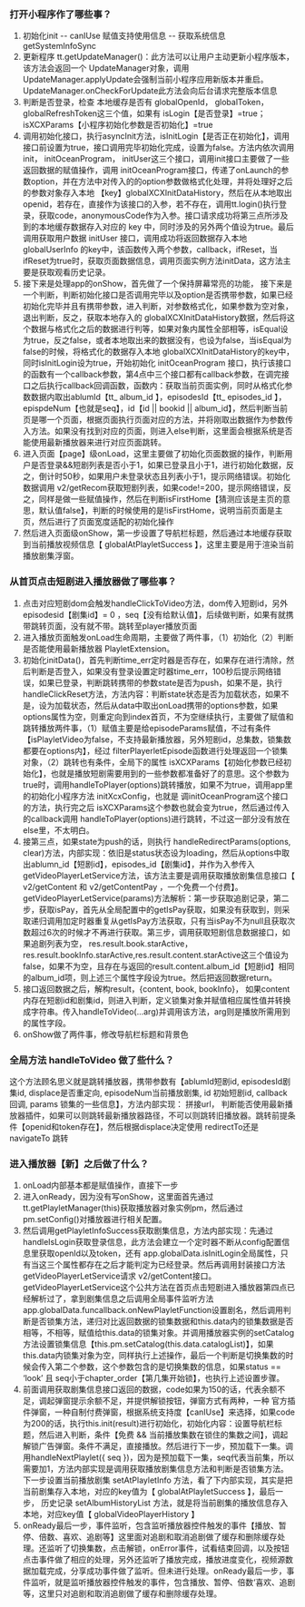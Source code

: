 ### 打开小程序作了哪些事？

1. 初始化init  --  canIUse 赋值支持使用信息 --  获取系统信息getSystemInfoSync
2. 更新程序 tt.getUpdateManager()：此方法可以让用户主动更新小程序版本，该方法会返回一个 UpdateManager对象，调用 UpdateManager.applyUpdate会强制当前小程序应用新版本并重启。 UpdateManager.onCheckForUpdate此方法会向后台请求完整版本信息
3. 判断是否登录，检查 本地缓存是否有 globalOpenId， globalToken， globalRefreshToken这三个值，如果有 isLogin【是否登录】=true；isXCXParams【小程序初始化参数是否初始化】=true
4. 调用初始化接口，执行asyncInit方法，isInitLogin【是否正在初始化】，调用接口前设置为true，接口调用完毕初始化完成，设置为false。方法内依次调用 init， initOceanProgram， initUser这三个接口，调用init接口主要做了一些返回数据的赋值操作，调用 initOceanProgram接口，传递了onLaunch的参数option，并在方法中对传入的的option参数做格式化处理，并将处理好之后的参数对象存入本地 【key】globalXCXInitDataHistory，然后在从本地取出openid，若存在，直接作为该接口的入参，若不存在，调用tt.login()执行登录，获取code，anonymousCode作为入参。接口请求成功将第三点所涉及到的本地缓存数据存入对应的 key 中，同时涉及的另外两个值设为true。最后调用获取用户数据 initUser 接口，调用成功将返回数据存入本地 globalUserInfo 的key中，该函数传入两个参数，callback，ifReset，当ifReset为true时，获取页面数据信息，调用页面实例方法initData，这方法主要是获取观看历史记录。
5. 接下来是处理app的onShow，首先做了一个保持屏幕常亮的功能， 接下来是一个判断，判断初始化接口是否调用完毕以及option是否携带参数，如果已经初始化完毕并且有携带参数，进入判断，对参数格式化，如果参数为空对象，退出判断，反之，获取本地存入的 globalXCXInitDataHistory数据，然后将这个数据与格式化之后的数据进行判等，如果对象内属性全部相等，isEqual设为true，反之false，或者本地取出来的数据没有，也设为false，当isEqual为false的时候，将格式化的数据存入本地 globalXCXInitDataHistory的key中，同时isInitLogin设为true，开始初始化 initOceanProgram 接口，执行该接口的函数有一个callback参数，第4点中三个接口都有callback参数，在调完接口之后执行callback回调函数，函数内：获取当前页面实例，同时从格式化参数数据内取出ablumId【tt_ album_id 】，episodesId【tt_ episodes_id 】，epispdeNum【也就是seq】，id【id || bookid || album_id】，然后判断当前页是哪一个页面，根据页面执行页面对应的方法，并将刚取出数据作为参数传入方法。如果没有找到对应的页面，则进入else判断，这里面会根据系统是否能使用最新播放器来进行对应页面跳转。
6. 进入页面【page】级onLoad，这里主要做了初始化页面数据的操作，判断用户是否登录&&短剧列表是否小于1，如果已登录且小于1，进行初始化数据，反之，倒计时50秒，如果用户未登录状态且列表小于1，提示网络错误。初始化数据调用 v2/getRecom获取短剧列表，如果code!=200，提示网络错误，反之，同样是做一些赋值操作，然后在判断isFirstHome【猜测应该是主页的意思，默认值false】，判断的时候使用的是!isFirstHome，说明当前页面是主页，然后进行了页面宽度适配的初始化操作
7. 然后进入页面级onShow，第一步设置了导航栏标题，然后通过本地缓存获取到当前播放视频信息【 globalAtPlayletSuccess 】，这里主要是用于渲染当前播放剧集浮窗。

### 从首页点击短剧进入播放器做了哪些事？

1. 点击对应短剧dom会触发handleClickToVideo方法，dom传入短剧id，另外episodesid【剧集id】= 0 ，seq【没有给默认值】，后续做判断，如果有就携带跳转页面，没有就不带。跳转至player播放页面
2. 进入播放页面触发onLoad生命周期，主要做了两件事，（1）初始化（2）判断是否能使用最新播放器 PlayletExtension。
3. 初始化initData()，首先判断time_err定时器是否存在，如果存在进行清除，然后判断是否登入，如果没有登录设置定时器time_err，100秒后提示网络错误，如果已登录，判断跳转携带的参数state是否为push，如果不是，执行handleClickReset方法，方法内容：判断state状态是否为加载状态，如果不是，设为加载状态，然后从data中取出onLoad携带的options参数，如果options属性为空，则重定向到index首页，不为空继续执行，主要做了赋值和跳转播放两件事，（1）赋值主要是给episodeParams赋值，不过有条件【isPlayletVideo为false，不支持最新播放器，另外短剧id，总集数，锁集数都要在options内】，经过 filterPlayerletEpisode函数进行处理返回一个锁集对象，（2）跳转也有条件，全局下的属性 isXCXParams【初始化参数已经初始化】，也就是播放短剧需要用到的一些参数都准备好了的意思。这个参数为true时，调用handleToPlayer(options)跳转播放，如果不为true，调用app里的初始化小程序方法 initXcxConfig，也就是 调initOceanProgram这个接口的方法，执行完之后 isXCXParams这个参数也就会变为true，然后通过传入的callback调用 handleToPlayer(options)进行跳转，不过这一部分没有放在else里，不太明白。
4. 接第三点，如果state为push的话，则执行 handleRedirectParams(options, clear)方法，内部实现：依旧是status状态设为loading，然后从options中取出ablumn_id【短剧id】，episodes_id【剧集id】，并作为入参传入 getVideoPlayerLetService方法，该方法主要是调用获取播放剧集信息接口【 v2/getContent 和 v2/getContentPay ，一个免费一个付费】。 getVideoPlayerLetService(params)方法解析：第一步获取追剧记录，第二步，获取isPay，首先从全局配置中的getIsPay获取，如果没有获取到，则采取递归调用加定时器重复从getIsPay方法获取，只有当isPay不为null且获取次数超过6次的时候才不再进行获取。第三步，调用获取短剧信息数据接口，如果追剧列表为空， res.result.book.starActive，res.result.bookInfo.starActive,res.result.content.starActive这三个值设为false，如果不为空，且存在与返回的result.content.album_id【短剧id】相同的album_id项，则上述三个属性字段设为true。然后把返回数据return。
5. 接口返回数据之后，解构result，{content, book, bookInfo}， 如果content内存在短剧id和剧集id，则进入判断，定义锁集对象并赋值相应属性值并转换成字符串。传入handleToVideo(...arg)并调用该方法，arg则是播放所需用到的属性字段。
6. onShow做了两件事，修改导航栏标题和背景色

### 全局方法 handleToVideo 做了些什么？

这个方法顾名思义就是跳转播放器，携带参数有【ablumId短剧id, episodesId剧集id, displace是否重定向, episodeNum当前播放剧集, id 初始短剧id,  callback 回调,  params 锁集的一些信息】，方法内部实现： 拼接url， 判断能否使用最新播放器插件，如果可以则跳转最新播放器路径，不可以则跳转旧播放器。跳转前提条件【openid和token存在】，然后根据displace决定使用 redirectTo还是 navigateTo 跳转

### 进入播放器【新】之后做了什么？

1. onLoad内部基本都是赋值操作，直接下一步
2. 进入onReady，因为没有写onShow，这里面首先通过tt.getPlayletManager(this)获取播放器对象实例pm，然后通过pm.setConfig()对播放器进行相关配置。
3. 然后调用getPlayletInfoSuccess获取剧集信息，方法内部实现：先通过handleIsLogin获取登录信息，此方法会建立一个定时器不断从config配置信息里获取openId以及token，还有 app.globalData.isInitLogin全局属性，只有当这三个属性都存在之后才能判定为已经登录。然后再调用封装接口方法 getVideoPlayerLetService请求 v2/getContent接口。 getVideoPlayerLetService这个公共方法在首页点击短剧进入播放器第四点已经解析过了，拿到剧集信息之后调用全局事件监听方法 app.globalData.funcallback.onNewPlayletFunction设置剧名，然后调用判断是否锁集方法，递归对比返回数据的锁集数据和this.data内的锁集数据是否相等，不相等，赋值给this.data的锁集对象。并调用播放器实例的setCatalog方法设置锁集信息【this.pm.setCatalog(this.data.catalogList)】，如果this.data内锁集对象为空，同样执行上述操作，最后一个判断是切换集数的时候会传入第二个参数，这个参数包含的是切换集数的信息，如果status == ‘look’ 且 seq小于chapter_order【第几集开始锁】，也执行上述设置步骤。
4. 前面调用获取剧集信息接口返回的数据，code如果为150的话，代表余额不足，调起弹窗提示余额不足，并提供解锁按钮，弹窗方式有两种，一种 官方插件弹窗，一种自制付费弹窗，根据系统支持度【canIUse】来选择，如果code为200的话，执行this.init(result)进行初始化，初始化内容：设置导航栏标题，然后进入判断，条件【免费 && 当前播放集数在锁住的集数之间】，调起解锁广告弹窗。条件不满足，直接播放。然后进行下一步，预加载下一集。调用handleNextPlaylet({ seq })，因为是预加载下一集，seq代表当前集，所以需要加1，方法内部实现是调用获取播放剧集信息方法和判断是否锁集方法。下一步设置当前播放剧集 setAtPlayletInfo 方法，看了下内部实现，其实是把当前剧集存入本地，对应的key值为【 globalAtPlayletSuccess 】，最后一步， 历史记录 setAlbumHistoryList 方法，就是将当前剧集的播放信息存入本地，对应key值【 globalVideoPlayerHistory 】
5. onReady最后一步，事件监听，包含监听播放器控件触发的事件【播放、暂停、倍数、喜欢、追剧等】这里面对追剧和取消追剧做了缓存和删除缓存处理。还监听了切换集数，点击解锁，onError事件，试看结束回调，以及按钮点击事件做了相应的处理，另外还监听了播放完成，播放进度变化，视频源数据加载完成，分享成功事件做了监听。但未进行处理。onReady最后一步，事件监听，就是监听播放器控件触发的事件，包含播放、暂停、倍数‘喜欢、追剧等，这里只对追剧和取消追剧做了缓存和删除缓存处理。
